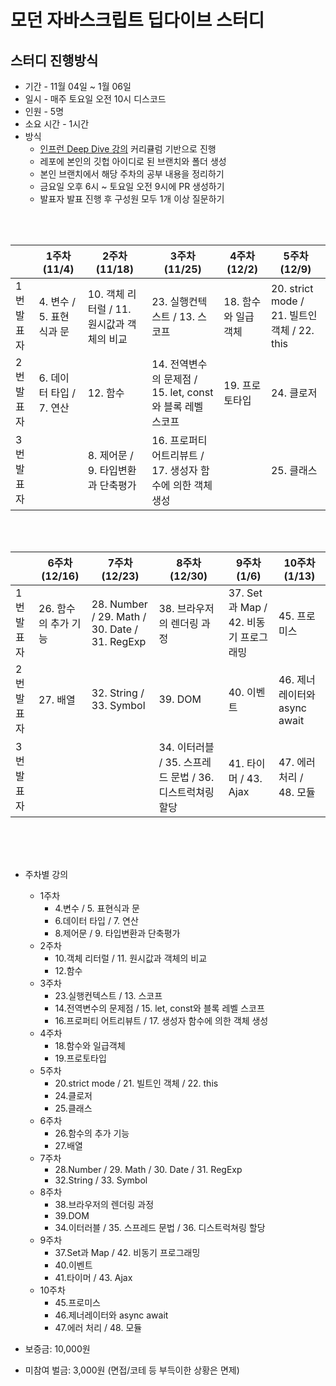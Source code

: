 # 모던 자바스크립트 딥다이브 스터디

## **스터디 진행방식**

- 기간 - 11월 04일 ~ 1월 06일
- 일시 - 매주 토요일 오전 10시 디스코드
- 인원 - 5명
- 소요 시간 - 1시간
- 방식
  - [인프런 Deep Dive 강의](https://www.inflearn.com/course/%EB%AA%A8%EB%8D%98-%EC%9E%90%EB%B0%94%EC%8A%A4%ED%81%AC%EB%A6%BD%ED%8A%B8-%EB%94%A5%EB%8B%A4%EC%9D%B4%EB%B8%8C) 커리큘럼 기반으로 진행
  - 레포에 본인의 깃헙 아이디로 된 브랜치와 폴더 생성
  - 본인 브랜치에서 해당 주차의 공부 내용을 정리하기
  - 금요일 오후 6시 ~ 토요일 오전 9시에 PR 생성하기
  - 발표자 발표 진행 후 구성원 모두 1개 이상 질문하기

<br/>
<br/>

|            | 1주차 (11/4)             | 2주차 (11/18)                              | 3주차 (11/25)                                              | 4주차 (12/2)        | 5주차 (12/9)                                 |
| ---------- | ------------------------ | ------------------------------------------ | ---------------------------------------------------------- | ------------------- | -------------------------------------------- |
| 1번 발표자 | 4. 변수 / 5. 표현식과 문 | 10. 객체 리터럴 / 11. 원시값과 객체의 비교 | 23. 실행컨텍스트 / 13. 스코프                              | 18. 함수와 일급객체 | 20. strict mode / 21. 빌트인 객체 / 22. this |
| 2번 발표자 | 6. 데이터 타입 / 7. 연산 | 12. 함수                                   | 14. 전역변수의 문제점 / 15. let, const와 블록 레벨 스코프  | 19. 프로토타입      | 24. 클로저                                   |
| 3번 발표자 |                          | 8. 제어문 / 9. 타입변환과 단축평가         | 16. 프로퍼티 어트리뷰트 / 17. 생성자 함수에 의한 객체 생성 |                     | 25. 클래스                                   |

<br/>
<br/>

|            | 6주차 (12/16)        | 7주차 (12/23)                                 | 8주차 (12/30)                                            | 9주차 (1/6)                           | 10주차 (1/13)                |
| ---------- | -------------------- | --------------------------------------------- | -------------------------------------------------------- | ------------------------------------- | ---------------------------- |
| 1번 발표자 | 26. 함수의 추가 기능 | 28. Number / 29. Math / 30. Date / 31. RegExp | 38. 브라우저의 렌더링 과정                               | 37. Set과 Map / 42. 비동기 프로그래밍 | 45. 프로미스                 |
| 2번 발표자 | 27. 배열             | 32. String / 33. Symbol                       | 39. DOM                                                  | 40. 이벤트                            | 46. 제너레이터와 async await |
| 3번 발표자 |                      |                                               | 34. 이터러블 / 35. 스프레드 문법 / 36. 디스트럭쳐링 할당 | 41. 타이머 / 43. Ajax                 | 47. 에러 처리 / 48. 모듈     |

<br/>
<br/>
<br/>

- 주차별 강의

  - 1주차
    - 4.변수 / 5. 표현식과 문
    - 6.데이터 타입 / 7. 연산
    - 8.제어문 / 9. 타입변환과 단축평가
  - 2주차
    - 10.객체 리터럴 / 11. 원시값과 객체의 비교
    - 12.함수
  - 3주차
    - 23.실행컨텍스트 / 13. 스코프
    - 14.전역변수의 문제점 / 15. let, const와 블록 레벨 스코프
    - 16.프로퍼티 어트리뷰트 / 17. 생성자 함수에 의한 객체 생성
  - 4주차
    - 18.함수와 일급객체
    - 19.프로토타입
  - 5주차
    - 20.strict mode / 21. 빌트인 객체 / 22. this
    - 24.클로저
    - 25.클래스
  - 6주차
    - 26.함수의 추가 기능
    - 27.배열
  - 7주차
    - 28.Number / 29. Math / 30. Date / 31. RegExp
    - 32.String / 33. Symbol
  - 8주차
    - 38.브라우저의 렌더링 과정
    - 39.DOM
    - 34.이터러블 / 35. 스프레드 문법 / 36. 디스트럭쳐링 할당
  - 9주차
    - 37.Set과 Map / 42. 비동기 프로그래밍
    - 40.이벤트
    - 41.타이머 / 43. Ajax
  - 10주차
    - 45.프로미스
    - 46.제너레이터와 async await
    - 47.에러 처리 / 48. 모듈

- 보증금: 10,000원
- 미참여 벌금: 3,000원 (면접/코테 등 부득이한 상황은 면제)
